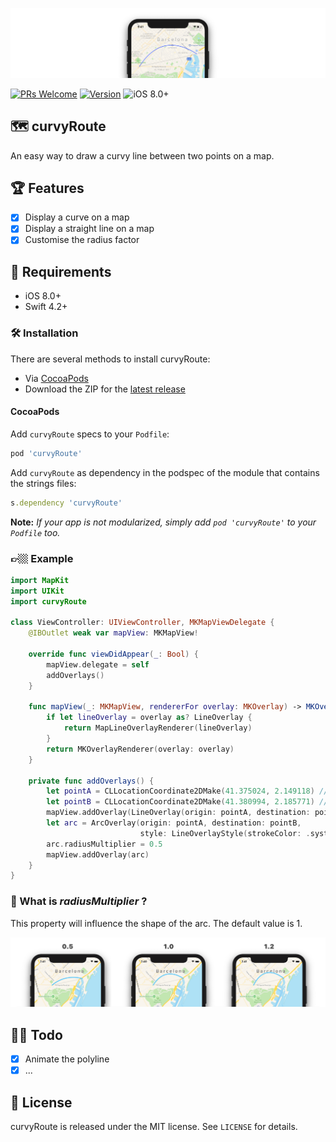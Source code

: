 ![](docs/readme_header.jpg)

[![PRs Welcome](https://img.shields.io/badge/PRs-welcome-brightgreen.svg)](http://makeapullrequest.com)
[![Version](https://img.shields.io/cocoapods/v/curvyRoute.svg?style=flat)](http://cocoapods.org/pods/curvyRoute)
![iOS 8.0+](https://img.shields.io/badge/iOS-8.0%2B-blue.svg)

## 🗺 curvyRoute

An easy way to draw a curvy line between two points on a map.

## 🏆 Features

- [x] Display a curve on a map
- [x] Display a straight line on a map
- [x] Customise the radius factor

## 📝 Requirements

- iOS 8.0+
- Swift 4.2+

### 🛠 Installation

There are several methods to install curvyRoute:

- Via [CocoaPods](https://cocoapods.org)
- Download the ZIP for the [latest release](https://github.com/metrolab/curvyRoute/releases/latest)

#### CocoaPods

Add `curvyRoute` specs to your `Podfile`:

```ruby
pod 'curvyRoute'
```

Add `curvyRoute` as dependency in the podspec of the module that contains the strings files:

```ruby
s.dependency 'curvyRoute'
```
**Note:** *If your app is not modularized, simply add `pod 'curvyRoute'` to your `Podfile` too.*
	

### 👉🏼 Example

```swift
import MapKit
import UIKit
import curvyRoute

class ViewController: UIViewController, MKMapViewDelegate {
    @IBOutlet weak var mapView: MKMapView!

    override func viewDidAppear(_: Bool) {
        mapView.delegate = self
        addOverlays()
    }

    func mapView(_: MKMapView, rendererFor overlay: MKOverlay) -> MKOverlayRenderer {
        if let lineOverlay = overlay as? LineOverlay {
            return MapLineOverlayRenderer(lineOverlay)
        }
        return MKOverlayRenderer(overlay: overlay)
    }

    private func addOverlays() {
		let pointA = CLLocationCoordinate2DMake(41.375024, 2.149118) // Plaça d'Espanya, Barcelona
		let pointB = CLLocationCoordinate2DMake(41.380994, 2.185771) // Plaça Pau Vila, 1, Barcelona
        mapView.addOverlay(LineOverlay(origin: pointA, destination: pointB))
        let arc = ArcOverlay(origin: pointA, destination: pointB,
                             style: LineOverlayStyle(strokeColor: .systemTeal, lineWidth: 4, alpha: 1))
        arc.radiusMultiplier = 0.5
        mapView.addOverlay(arc)
    }
}
```

### 🤔 What is *radiusMultiplier* ?

This property will influence the shape of the arc. The default value is 1.

![](docs/radiusMultiplier.png)

## 👨‍💻 Todo

- [x] Animate the polyline
- [x] ...

## 📖 License

curvyRoute is released under the MIT license. See `LICENSE` for details.
